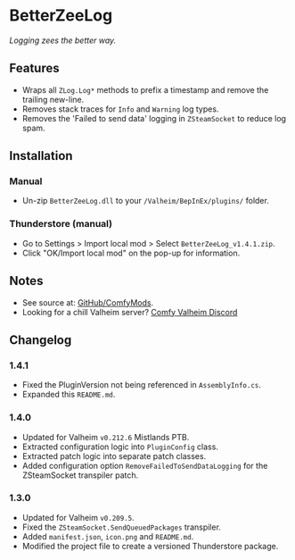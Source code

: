 # BetterZeeLog

*Logging zees the better way.*

## Features

  * Wraps all `ZLog.Log*` methods to prefix a timestamp and remove the trailing new-line.
  * Removes stack traces for `Info` and `Warning` log types.
  * Removes the 'Failed to send data' logging in `ZSteamSocket` to reduce log spam.

## Installation

### Manual

  * Un-zip `BetterZeeLog.dll` to your `/Valheim/BepInEx/plugins/` folder.

### Thunderstore (manual)

  * Go to Settings > Import local mod > Select `BetterZeeLog_v1.4.1.zip`.
  * Click "OK/Import local mod" on the pop-up for information.

## Notes

  * See source at: [GitHub/ComfyMods](https://github.com/redseiko/ComfyMods/tree/main/BetterZeeLog).
  * Looking for a chill Valheim server? [Comfy Valheim Discord](https://discord.gg/ameHJz5PFk)

## Changelog

### 1.4.1

  * Fixed the PluginVersion not being referenced in `AssemblyInfo.cs`.
  * Expanded this `README.md`.

### 1.4.0

  * Updated for Valheim `v0.212.6` Mistlands PTB.
  * Extracted configuration logic into `PluginConfig` class.
  * Extracted patch logic into separate patch classes.
  * Added configuration option `RemoveFailedToSendDataLogging` for the ZSteamSocket transpiler patch.

### 1.3.0

  * Updated for Valheim `v0.209.5`.
  * Fixed the `ZSteamSocket.SendQueuedPackages` transpiler.
  * Added `manifest.json`, `icon.png` and `README.md`.
  * Modified the project file to create a versioned Thunderstore package.